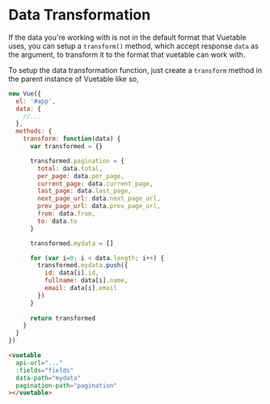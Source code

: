 # Data Transformation

If the data you're working with is not in the default format that Vuetable uses, you can setup a `transform()` method, which accept response `data` as the argument, to transform it to the format that vuetable can work with.

To setup the data transformation function, just create a `transform` method in the parent instance of Vuetable like so,

```javascript
new Vue({
  el: '#app',
  data: {
    //...
  },
  methods: {
    transform: function(data) {
      var transformed = {}

      transformed.pagination = {
        total: data.total,
        per_page: data.per_page,
        current_page: data.current_page,
        last_page: data.last_page,
        next_page_url: data.next_page_url,
        prev_page_url: data.prev_page_url,
        from: data.from,
        to: data.to
      }

      transformed.mydata = []

      for (var i=0; i < data.length; i++) {
        transformed.mydata.push({
          id: data[i].id,
          fullname: data[i].name,
          email: data[i].email
        })
      }
      
      return transformed
    }
  }    
})
```

```html
<vuetable
  api-url="..."
  :fields="fields"
  data-path="mydata"
  pagination-path="pagination"
></vuetable>
```
